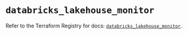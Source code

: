 # `databricks_lakehouse_monitor`

Refer to the Terraform Registry for docs: [`databricks_lakehouse_monitor`](https://registry.terraform.io/providers/databricks/databricks/1.56.0/docs/resources/lakehouse_monitor).
